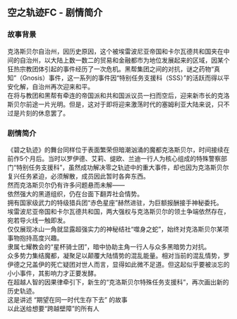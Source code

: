 ## 空之轨迹FC - 剧情简介

### 故事背景

克洛斯贝尔自治州，因历史原因，这个被埃雷波尼亚帝国和卡尔瓦德共和国夹在中间的自治州，以大陆上数一数二的贸易和金融都市为地位发展起来的区域，因某个狂热宗教团体引起的事件经历了一次危机。黑帮集团之间的对抗，谜之药物“真知”（Gnosis）事件，这一系列的事件因“特别任务支援科（SSS）”的活跃而得以平安化解，自治州再次迎来和平。  
在将与教团和黑帮有牵连的帝国派和共和国派议员一扫而空后，迎来新市长的克洛斯贝尔前途一片光明。但是，这对于即将迎来激荡时代的塞姆利亚大陆来说，只不过是片刻的休息罢了。  

### 剧情简介

《碧之轨迹》的舞台同样位于表面繁荣但暗潮汹涌的魔都克洛斯贝尔，时间接续在前作5个月后。当时以罗伊德、艾莉、缇欧、兰迪一行人为核心组成的特殊警察部门“特别任务支援科”，虽然成功解决零之轨迹中的重大事件，却也因为克洛斯贝尔复兴任务紧迫，必须解散，成员因此暂时各奔东西。  
然而克洛斯贝尔仍有许多问题悬而未解——  
依然强大的黑道组织，仍在台面下翻弄社会情势。  
拥有国家级武力的特级猎兵团“赤色星座”赫然进驻，为巨额报酬接手神秘委托。  
埃雷波尼亚帝国和卡尔瓦德共和国，两大强权与克洛斯贝尔的领土争端依然存在，宛若导火线一触即发。  
仅仅展现冰山一角就显露超强实力的神秘结社“噬身之蛇”，始终对克洛斯贝尔某项事物抱持高度兴趣。  
隶属七耀教会的“星杯骑士团”，暗中协助主角一行人与众多黑暗势力对抗。  
众多势力集结魔都，凝聚足以颠覆大陆情势的混乱能量。相对当前的混乱情势，罗伊德之兄盖伊的死亡疑团对世人而言，显得如此微不足道。但这起似乎要被淡忘的小小事件，其影响力才正要发酵。  
在超越人智的因果律牵引下，新生的“克洛斯贝尔特殊任务支援科”，再次画出新的历史轨迹。  
这是讲述 “期望在同一时代生存下去” 的故事  
以此送给想要“跨越壁障”的所有人  
